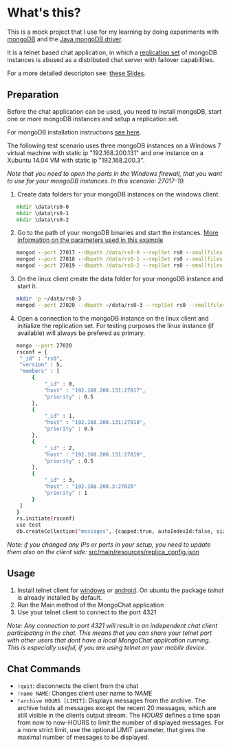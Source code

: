 What's this?
===========

This is a mock project that I use for my learning by doing experiments with [mongoDB](http://www.mongodb.org/) and the [Java mongoDB driver](http://docs.mongodb.org/ecosystem/drivers/java/).

It is a telnet based chat application, in which a  [replication set](https://docs.mongodb.org/manual/core/replication-introduction/) of mongoDB instances is abused as a distributed chat server with failover capabilities.

For a more detailed descripton see: [these Slides](https://docs.google.com/presentation/d/1BqhEDx_oNElXKKVE8cGEEw_gfe2tDQOUSeVi-Jl4uCQ/edit?usp=sharing).

Preparation
-----------

Before the chat application can be used, you need to install mongoDB, start one or more mongoDB instances and setup a replication set.

For mongoDB installation instructions [see here](http://docs.mongodb.org/manual/installation/).

The following test scenario uses three mongoDB instances on a Windows 7 virtual machine with static ip "192.168.200.131" and one instance on a Xubuntu 14.04 VM with static ip "192.168.200.3".

*Note that you need to open the ports in the Windows firewall, that you want to use for your mongoDB instances. In this scenario: 27017-19.*

1) Create data folders for your mongoDB instances on the windows client.

````bat
   mkdir \data\rs0-0
   mkdir \data\rs0-1
   mkdir \data\rs0-2
````

2) Go to the path of your mongoDB binaries and start the instances. [More information on the parameters used in this example](http://docs.mongodb.org/manual/tutorial/deploy-replica-set-for-testing/)

````bat
   mongod --port 27017 --dbpath /data/rs0-0 --replSet rs0 --smallfiles --oplogSize 128
   mongod --port 27018 --dbpath /data/rs0-1 --replSet rs0 --smallfiles --oplogSize 128
   mongod --port 27019 --dbpath /data/rs0-2 --replSet rs0 --smallfiles --oplogSize 128
````

3) On the linux client create the data folder for your mongoDB instance and start it.

````bash
   mkdir -p ~/data/rs0-3
   mongod --port 27020 --dbpath ~/data/rs0-3 --replSet rs0 --smallfiles --oplogSize 128
````

4) Open a connection to the mongoDB instance on the linux client and initialize the replication set. For testing purposes the linux instance (if available) will always be prefered as primary.
 
````bash
   mongo --port 27020
   rsconf = {
	"_id" : "rs0",
	"version" : 5,
	"members" : [
		{
			"_id" : 0,
			"host" : "192.168.200.131:27017",
			"priority" : 0.5
		},
		{
			"_id" : 1,
			"host" : "192.168.200.131:27018",
			"priority" : 0.5
		},
		{
			"_id" : 2,
			"host" : "192.168.200.131:27019",
			"priority" : 0.5
		},
		{
			"_id" : 3,
			"host" : "192.168.200.3:27020"
            "priority" : 1
		}
	]
   }
   rs.initiate(rsconf)
   use test
   db.createCollection("messages", {capped:true, autoIndexId:false, size:100000, max:20})
````

*Note: if you changed any IPs or ports in your setup, you need to update them also on the client side:* [src/main/resources/replica_config.json](src/main/resources/replica_config.json)

Usage
-----

1) Install telnet client for [windows](https://technet.microsoft.com/en-us/library/cc771275%28v=ws.10%29.aspx) or [android](https://play.google.com/store/apps/details?id=com.telnet). On ubuntu the package *telnet* is already installed by default.
2) Run the Main method of the MongoChat application
3) Use your telnet client to connect to the port 4321

*Note: Any connection to port 4321 will result in an independent chat client participating in the chat. This means that you can share your telnet port with other users that dont have a local MongoChat application running. This is especially useful, if you are using telnet on your mobile device.*

Chat Commands
-------------

- `!quit`: disconnects the client from the chat
- `!name NAME`: Changes client user name to *NAME*
- `!archive HOURS [LIMIT]`: Displays messages from the archive. The archive holds all messages except the recent 20 messages, which are still visible in the clients output stream. The *HOURS* defines a time span from now to now-HOURS to limit the number of displayed messages. For a more strict limit, use the optional LIMIT parameter, that gives the maximal number of messages to be displayed.

